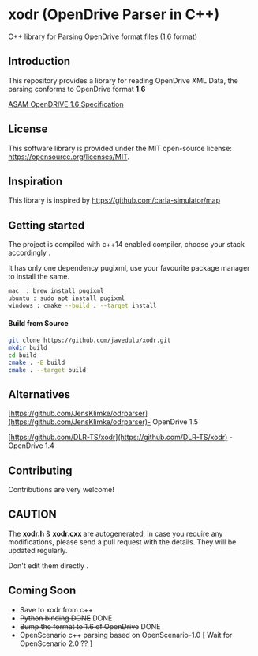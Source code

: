 
# xodr (OpenDrive Parser in C++)
C++ library for Parsing OpenDrive format files (1.6 format)

## Introduction <a name="introduction"></a>

This repository provides a library for reading OpenDrive XML Data, the parsing conforms to OpenDrive format <b>1.6</b>

[ASAM OpenDRIVE 1.6
Specification](https://www.asam.net/index.php?eID=dumpFile&t=f&f=3495&token=56b15ffd9dfe23ad8f759523c806fc1f1a90a0e8)

## License <a name="license"></a>

This software library is provided under the MIT open-source license: https://opensource.org/licenses/MIT.

## Inspiration <a name="inspiration"></a>

This library is inspired by https://github.com/carla-simulator/map

## Getting started <a name="started"></a>
The project is compiled with c++14 enabled compiler, choose your stack accordingly .

It has only one dependency pugixml, use your favourite package manager to install the same.
```bash
mac  : brew install pugixml
ubuntu : sudo apt install pugixml
windows : cmake --build . --target install 
```
#### Build from Source <a name="build"></a>

```bash
git clone https://github.com/javedulu/xodr.git
mkdir build
cd build
cmake . -B build
cmake . --target build
```

## Alternatives <a name="alternatives"></a>
[https://github.com/JensKlimke/odrparser](https://github.com/JensKlimke/odrparser)- OpenDrive 1.5 

[https://github.com/DLR-TS/xodr](https://github.com/DLR-TS/xodr) - OpenDrive 1.4

## Contributing <a name="contributing"></a>
Contributions are very welcome!

## CAUTION <a name="caution"></a>

The <b>xodr.h</b> & <b> xodr.cxx </b> are autogenerated, in case you require any modifications, please send a pull request with the details. They will be updated regularly.

Don't edit them directly .

## Coming Soon <a name="future"></a>
 - Save to xodr from c++  
 - ~~Python binding DONE~~ DONE
 - ~~Bump the format to 1.6 of OpenDrive~~ DONE
 - OpenScenario c++ parsing based on OpenScenario-1.0 [ Wait for OpenScenario 2.0 ?? ]
